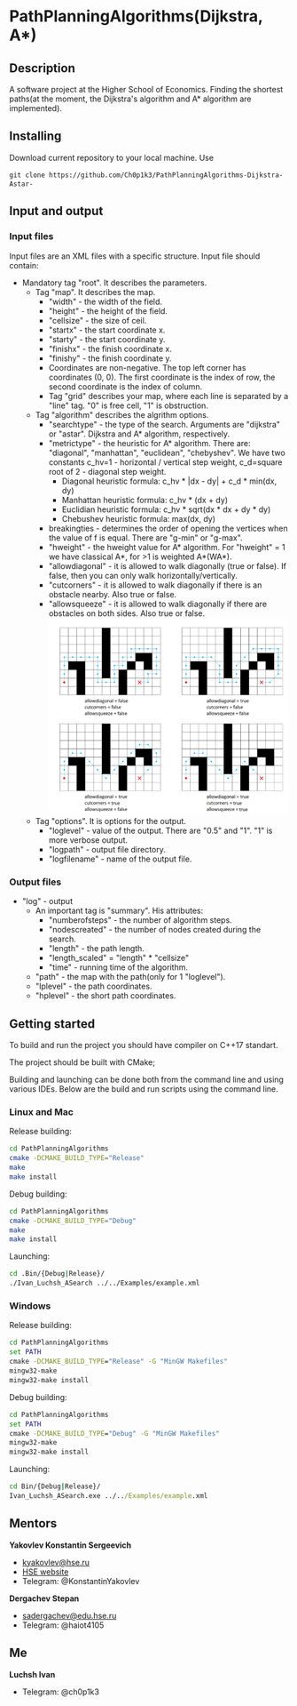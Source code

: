 # PathPlanningAlgorithms(Dijkstra, A*)
## Description
A software project at the Higher School of Economics. Finding the shortest paths(at the moment, the Dijkstra's algorithm and A* algorithm are implemented).
## Installing

Download current repository to your local machine. Use

```
git clone https://github.com/Ch0p1k3/PathPlanningAlgorithms-Dijkstra-Astar-
```

## Input and output
### Input files

Input files are an XML files with a specific structure.
Input file should contain:
* Mandatory tag "root". It describes the parameters.
  * Tag "map". It describes the map.
    * "width" - the width of the field.
    * "height" - the height of the field.
    * "cellsize" - the size of ceil.
    * "startx" - the start coordinate x.
    * "starty" - the start coordinate y.
    * "finishx" - the finish coordinate x.
    * "finishy" - the finish coordinate y.
    * Coordinates are non-negative. The top left corner has coordinates (0, 0). The first coordinate is the index of row, the second coordinate is the index of column. 
    * Tag "grid" describes your map, where each line is separated by a "line" tag. "0" is free cell, "1" is obstruction.
  * Tag "algorithm" describes the algrithm options.
    * "searchtype" - the type of the search. Arguments are "dijkstra" or "astar". Dijkstra and A* algorithm, respectively.
    * "metrictype" - the heuristic for A* algorithm. There are: "diagonal", "manhattan", "euclidean", "chebyshev". We have two constants c_hv=1 - horizontal / vertical step weight, c_d=square root of 2 - diagonal step weight.
      * Diagonal heuristic formula: c_hv * |dx - dy| + c_d * min(dx, dy)
      * Manhattan heuristic formula: c_hv * (dx + dy)
      * Euclidian heuristic formula: с_hv * sqrt(dx * dx + dy * dy)
      * Chebushev heuristic formula: max(dx, dy)
    * breakingties - determines the order of opening the vertices when the value of f is equal. There are "g-min" or "g-max".
    * "hweight" - the hweight value for A* algorithm. For "hweight" = 1 we have classical A*, for >1 is weighted A*(WA*).
    * "allowdiagonal" - it is allowed to walk diagonally (true or false). If false, then you can only walk horizontally/vertically.
    * "cutcorners" - it is allowed to walk diagonally if there is an obstacle nearby. Also true or false.
    * "allowsqueeze" - it is allowed to walk diagonally if there are obstacles on both sides. Also true or false.
    ![steps](./Images/steps.png)
  * Tag "options". It is options for the output.
    * "loglevel" - value of the output. There are "0.5" and "1". "1" is more verbose output.
    * "logpath" - output file directory.
    * "logfilename" - name of the output file.
    
### Output files
* "log" - output
  * An important tag is "summary". His attributes:
    * "numberofsteps" - the number of algorithm steps.
    * "nodescreated" - the number of nodes created during the search.
    * "length" - the path length.
    * "length_scaled" = "length" * "cellsize"
    * "time" - running time of the algorithm.
  * "path" - the map with the path(only for 1 "loglevel").
  * "lplevel" - the path coordinates.
  * "hplevel" - the short path coordinates.

## Getting started

To build and run the project you should have compiler on C++17 standart.

The project should be built with CMake;

Building and launching can be done both from the command line and using various IDEs. Below are the build and run scripts using the command line.

### Linux and Mac
Release building:
```bash
cd PathPlanningAlgorithms
cmake -DCMAKE_BUILD_TYPE="Release"
make
make install
```

Debug building:
```bash
cd PathPlanningAlgorithms
cmake -DCMAKE_BUILD_TYPE="Debug"
make
make install
```

Launching:
```bash
cd .Bin/{Debug|Release}/
./Ivan_Luchsh_ASearch ../../Examples/example.xml
```

### Windows
Release building:
```cmd
cd PathPlanningAlgorithms
set PATH
cmake -DCMAKE_BUILD_TYPE="Release" -G "MinGW Makefiles"
mingw32-make
mingw32-make install
```

Debug building:
```cmd
cd PathPlanningAlgorithms
set PATH
cmake -DCMAKE_BUILD_TYPE="Debug" -G "MinGW Makefiles"
mingw32-make
mingw32-make install
```

Launching:
```cmd
cd Bin/{Debug|Release}/
Ivan_Luchsh_ASearch.exe ../../Examples/example.xml
```

## Mentors
**Yakovlev Konstantin Sergeevich**
- kyakovlev@hse.ru
- [HSE website](https://www.hse.ru/staff/yakovlev-ks)
- Telegram: @KonstantinYakovlev

**Dergachev Stepan**
- sadergachev@edu.hse.ru
- Telegram: @haiot4105

## Me
**Luchsh Ivan**
- Telegram: @ch0p1k3
